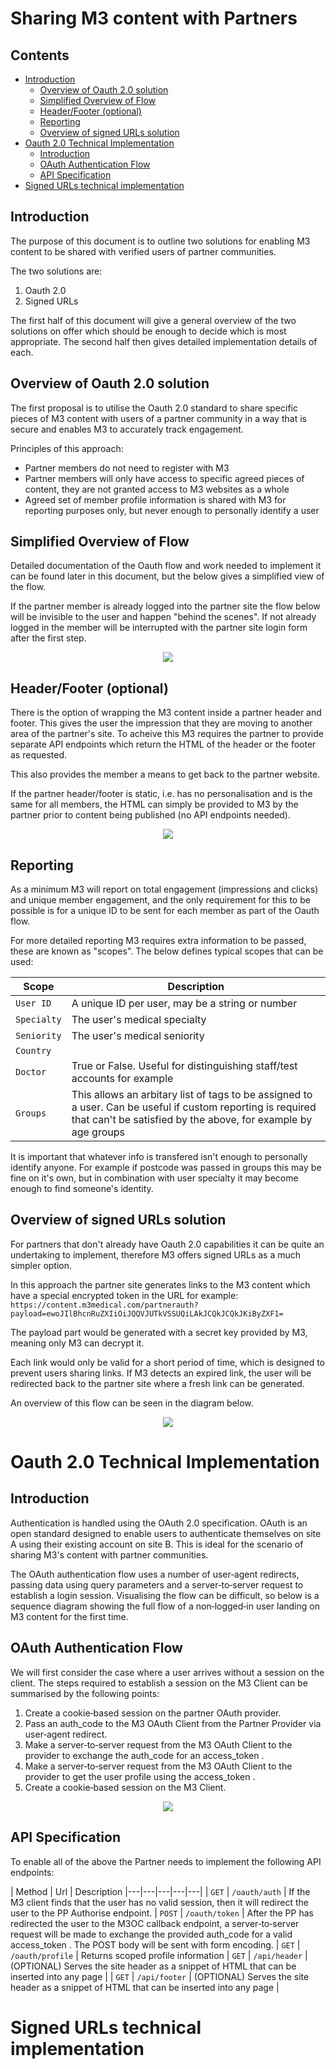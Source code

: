 # Sharing M3 content with Partners

## Contents

- [Introduction](#Introduction)
  * [Overview of Oauth 2.0 solution](#overview-of-oauth-20-solution)
  * [Simplified Overview of Flow](#simplified-overview-of-flow)
  * [Header/Footer (optional)](#header-footer--optional-)
  * [Reporting](#reporting)
  * [Overview of signed URLs solution](#overview-of-signed-urls-solution)
- [Oauth 2.0 Technical Implementation](#oauth-20-technical-implementation)
  * [Introduction](#introduction)
  * [OAuth Authentication Flow](#oauth-authentication-flow)
  * [API Specification](#api-specification)
- [Signed URLs technical implementation](#signed-urls-technical-implementation)

## Introduction

The purpose of this document is to outline two solutions for enabling M3 content to be shared with verified users of partner communities.

The two solutions are:
1. Oauth 2.0
2. Signed URLs 

The first half of this document will give a general overview of the two solutions on offer which should be enough to decide which is most appropriate.  The second half then gives detailed implementation details of each.

## Overview of Oauth 2.0 solution
The first proposal is to utilise the Oauth 2.0 standard to share specific pieces of M3 content with users of a partner community in a way that is secure and enables M3 to accurately track engagement.

Principles of this approach:
* Partner members do not need to register with M3
* Partner members will only have access to specific agreed pieces of content, they are not granted access to M3 websites as a whole
* Agreed set of member profile information is shared with M3 for reporting purposes only, but never enough to personally identify a user

## Simplified Overview of Flow

Detailed documentation of the Oauth flow and work needed to implement it can be found later in this document, but the below gives a simplified view of the flow.

If the partner member is already logged into the partner site the flow below will be invisible to the user and happen "behind the scenes". If not already logged in the member will be interrupted with the partner site login form after the first step.

<p align="center">
<img src="./oauthsimple.png" />
</p>

## Header/Footer (optional)
There is the option of wrapping the M3 content inside a partner header and footer. This gives the user the impression that they are moving to another area of the partner's site. To acheive this M3 requires the partner to provide separate API endpoints which return the HTML of the header or the footer as requested.

This also provides the member a means to get back to the partner website.

If the partner header/footer is static, i.e. has no personalisation and is the same for all members, the HTML can simply be provided to M3 by the partner prior to content being published (no API endpoints needed).

<p align="center">
<img src="./headerfooter.png" />
</p>

## Reporting

As a minimum M3 will report on total engagement (impressions and clicks) and unique member engagement, and the only requirement for this to be possible is for a unique ID to be sent for each member as part of the Oauth flow.

For more detailed reporting M3 requires extra information to be passed, these are known as "scopes". The below defines typical scopes that can be used:

|  Scope |  Description 
|---|---|
| `User ID`  | A unique ID per user, may be a string or number 
| `Specialty`  | The user's medical specialty
| `Seniority` | The user's medical seniority
| `Country` | 
| `Doctor` | True or False. Useful for distinguishing staff/test accounts for example
| `Groups` | This allows an arbitary list of tags to be assigned to a user. Can be useful if custom reporting is required that can't be satisfied by the above, for example by age groups

It is important that whatever info is transfered isn't enough to personally identify anyone. For example if postcode was passed in groups this may be fine on it's own, but in combination with user specialty it may become enough to find someone's identity.

## Overview of signed URLs solution

For partners that don't already have Oauth 2.0 capabilities it can be quite an undertaking to implement, therefore M3 offers signed URLs as a much simpler option.

In this approach the partner site generates links to the M3 content which have a special encrypted token in the URL for example: ` https://content.m3medical.com/partnerauth?payload=ewoJIlBhcnRuZXIiOiJQQVJUTkVSSUQiLAkJCQkJCQkJKiByZXF1=`

The payload part would be generated with a secret key provided by M3, meaning only M3 can decrypt it.

Each link would only be valid for a short period of time, which is designed to prevent users sharing links. If M3 detects an expired link, the user will be redirected back to the partner site where a fresh link can be generated.

An overview of this flow can be seen in the diagram below.

<p align="center">
<img src="./signed header.png" />
</p>



# Oauth 2.0 Technical Implementation

## Introduction

Authentication is handled using the OAuth 2.0 specification. OAuth is an open standard designed to enable users to authenticate themselves on site A using their existing account on site B. This is ideal for the scenario of sharing M3's content with partner communities. 

The OAuth authentication flow uses a number of user‑agent redirects, passing data using query parameters and a server‑to‑server request to establish a login session. Visualising the flow can be difficult, so below is a sequence diagram showing the full flow of a non‑logged‑in user landing on M3 content for the first time.

## OAuth Authentication Flow
We will first consider the case where a user arrives without a session on the client. The steps required to establish a session on the M3 Client can
be summarised by the following points:

1. Create a cookie‑based session on the partner OAuth provider.
2. Pass an auth_code to the M3 OAuth Client from the Partner Provider via user‑agent redirect.
3. Make a server‑to‑server request from the M3 OAuth Client to the provider to exchange the auth_code for an
access_token .
4. Make a server‑to‑server request from the M3 OAuth Client to the provider to get the user profile using the
access_token .
5. Create a cookie‑based session on the M3 Client.

<p align="center">
<img src="./fullflow.png" />
</p>

## API Specification

To enable all of the above the Partner needs to implement the following API endpoints:

|  Method |  Url |  Description 
|---|---|---|---|---|
| `GET`  | `/oauth/auth` | If the M3 client finds that the user has no valid session, then it will redirect the user to the PP Authorise endpoint.
| `POST`  | `/oauth/token` | After the PP has redirected the user to the M3OC callback endpoint, a server‑to‑server request will be made to exchange the provided auth_code for a valid access_token . The POST body will be sent with form encoding.
| `GET` | `/oauth/profile` | Returns scoped profile information
| `GET` | `/api/header` | (OPTIONAL) Serves the site header as a snippet of HTML that can be inserted into any page  |
| `GET` | `/api/footer` | (OPTIONAL) Serves the site header as a snippet of HTML that can be inserted into any page  |

# Signed URLs technical implementation

